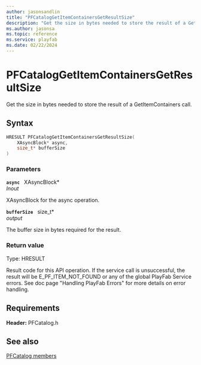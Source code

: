 ```yaml
---
author: jasonsandlin
title: "PFCatalogGetItemContainersGetResultSize"
description: "Get the size in bytes needed to store the result of a GetItemContainers call."
ms.author: jasonsa
ms.topic: reference
ms.service: playfab
ms.date: 02/22/2024
---
```


# PFCatalogGetItemContainersGetResultSize  

Get the size in bytes needed to store the result of a GetItemContainers call.  

## Syntax  
  
```cpp
HRESULT PFCatalogGetItemContainersGetResultSize(  
    XAsyncBlock* async,  
    size_t* bufferSize  
)  
```  
  
### Parameters  
  
**`async`** &nbsp; XAsyncBlock*  
*_Inout_*  
  
XAsyncBlock for the async operation.  
  
**`bufferSize`** &nbsp; size_t*  
*output*  
  
The buffer size in bytes required for the result.  
  
  
### Return value
Type: HRESULT
  
Result code for this API operation. If the service call is unsuccessful, the result will be E_PF_ITEM_NOT_FOUND or any of the global PlayFab Service errors. See doc page "Handling PlayFab Errors" for more details on error handling.
  
  
## Requirements  
  
**Header:** PFCatalog.h
  
## See also  
[PFCatalog members](../pfcatalog_members.md)  

  
  

